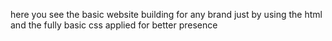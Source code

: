 here you see the basic website building for any brand just by using the html and the fully basic css applied for better presence
